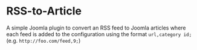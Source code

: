 RSS-to-Article
============================

A simple Joomla plugin to convert an RSS feed to Joomla articles where each feed is added to the configuration using the format `url,category id;` (e.g. `http://foo.com/feed,9;`)
